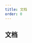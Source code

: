 ```yaml
---
title: 文档
order: 0
---
```


## 文档

<L name="101道js面试题" src="https://cdn.jsdelivr.net/gh/ndzy01/img/2024-03-27-08-21-55_eea8fcc0-6ab1-454c-94d3-8cbb89884ff9_img_101%E9%81%93js%E9%9D%A2%E8%AF%95%E9%A2%98.png"></L>

<L name="前端知识体系" src="https://cdn.jsdelivr.net/gh/ndzy01/img/2024-03-27-08-24-46_69fa97c6-53d9-419c-ad0e-3a65696e2978_img_%E5%89%8D%E7%AB%AF%E7%9F%A5%E8%AF%86%E4%BD%93%E7%B3%BB.png"></L>

<L name="4" src="https://blog.csdn.net/XH_jing/article/details/111313546"></L>

<L name="9" src="https://www.nowcoder.com/creation/manager/columnDetail/0DQQQm"></L>
